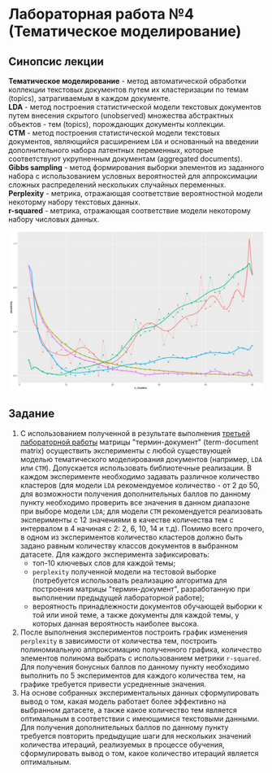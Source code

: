 # Лабораторная работа №4 (Тематическое моделирование)

## Синопсис лекции

**Тематическое моделирование** - метод автоматической обработки коллекции текстовых документов путем их кластеризации по темам (topics), затрагиваемым в каждом документе.  
**LDA** - метод построения статистической модели текстовых документов путем внесения скрытого (unobserved) множества абстрактных объектов - тем (topics), порождающих документы коллекции.  
**CTM** - метод построения статистической модели текстовых документов, являющийся расширением `LDA` и основанный на введении дополнительного набора латентных переменных, которые соответствуют укрупненным документам (aggregated documents).  
**Gibbs sampling** - метод формирования выборки элементов из заданного набора с использованием условных вероятностей для аппроксимации сложных распределений нескольких случайных переменных.  
**Perplexity** - метрика, отражающая соответствие вероятностной модели некоторму набору текстовых данных.  
**r-squared** - метрика, отражающая соответствие модели некоторому набору числовых данных.  

![topic modeling visualization](topic-modeling.jpg)

## Задание

1. С использованием полученной в результате выполнения [третьей лабораторной работы](/tasks/task-03) матрицы "термин-документ" (term-document matrix) осуществить эксперименты с любой существующей моделью тематического моделирования документов (например, `LDA` или `CTM`). Допускается использовать библиотечные реализации. В каждом эксперименте необходимо задавать различное количество кластеров (для модели `LDA` рекомендуемое количество - от 2 до 50, для возможности получения дополнительных баллов по данному пункту необходимо проверить все значения в данном диапазоне при выборе модели `LDA`; для модели `CTM` рекомендуется реализовать эксперименты с 12 значениями в качестве количества тем с интервалом в 4 начиная с 2: 2, 6, 10, 14 и т.д). Помимо всего прочего, в одном из экспериментов количество кластеров должно быть задано равным количеству классов документов в выбранном датасете. Для каждого эксперимента зафиксировать:
    * топ-10 ключевых слов для каждой темы;
    * `perplexity` полученной модели на тестовой выборке (потребуется использовать реализацию алгоритма для построения матрицы "термин-документ", разработанную при выполнении предыдущей лабораторной работе);
    * вероятность принадлежности документов обучающей выборки к той или иной теме, а также документы для каждой темы, у которых данная вероятность наиболее высока.
1. После выполнения экспериментов построить график изменения `perplexity` в зависимости от количества тем, построить полиномиальную аппроксимацию полученного графика, количество элементов полинома выбрать с использованием метрики `r-squared`. Для получения бонусных баллов по данному пункту необходимо выполнить по 5 экспериментов для каждого количества тем, на графике требуется привести усредненные значения.
1. На основе собранных экспериментальных данных сформулировать вывод о том, какая модель работает более эффективно на выбранном датасете, а также какое количество тем является оптимальным в соответствии с имеющимися текстовыми данными. Для получения дополнительных баллов по данному пункту требуется повторить предыдущие шаги для нескольких значений количества итераций, реализуемых в процессе обучения, сформулировать вывод о том, какое количество итераций является оптимальным.
